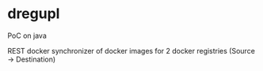 # dregupl
PoC on java

REST docker synchronizer of docker images for 2 docker registries (Source -> Destination)

